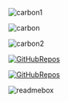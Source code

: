 ![carbon1](https://github.com/SadharanLadkaIsBack/SadharanLadkaIsBack/assets/133076612/4137e40b-f52f-458a-9e87-73013312b174)




![carbon](https://github.com/SadharanLadkaIsBack/SadharanLadkaIsBack/assets/133076612/8d8c14d2-09d9-4497-a5cd-8f1fc086a170)



![carbon2](https://github.com/SadharanLadkaIsBack/SadharanLadkaIsBack/assets/133076612/295a4be0-4e89-4732-9e63-a13cf5674133)



[![GitHubRepos](https://github.com/SadharanLadkaIsBack/SadharanLadkaIsBack/assets/133076612/6c7c668d-1d66-46be-a7c3-73168f6b0a74)](https://github.com/SadharanLadkaIsBack/minecraft.cpp)


[![GitHubRepos](https://github.com/SadharanLadkaIsBack/SadharanLadkaIsBack/assets/133076612/e904bd05-8de6-4faf-9e0d-a6f60cc6f44c)](https://github.com/SadharanLadkaIsBack/ml.c)




![readmebox](https://github.com/SadharanLadkaIsBack/SadharanLadkaIsBack/assets/133076612/31840da7-1221-497c-8a14-e095cf7580a7)
